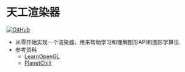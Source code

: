 # 天工渲染器<br>
[![GitHub](https://img.shields.io/badge/license-MIT-brightgreen)](https://opensource.org/licenses/MIT)  
- 从零开始实现一个渲染器，用来帮助学习和理解图形API和图形学算法
- 参考资料
  - [LearnOpenGL](https://learnopengl.com/)
  - [PlanetChili](https://github.com/planetchili/hw3d)
